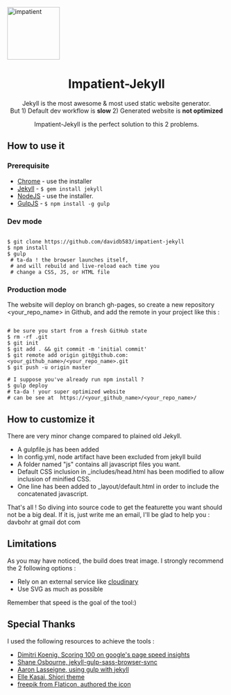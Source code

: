 
<p align="center">

<img align="center" src="http://res.cloudinary.com/toutuncafe/image/upload/c_scale,w_62/v1464290677/going-to-work_xpo4ji.svg"
width="121" alt="impatient">

</p>



<h1 align="center">Impatient-Jekyll</h1>
<div align="center">Jekyll is the most awesome & most used static website generator.</div><div align="center"> But 1) Default dev workflow is <strong>slow</strong> 2) Generated website is <strong>not optimized</strong></div>
<p align="center">Impatient-Jekyll is the perfect solution to this 2 problems.</p>



## How to use it

### Prerequisite


 - [Chrome](https://www.google.com/chrome/) - use the installer
 - [Jekyll](https://jekyllrb.com/) - ```$ gem install jekyll```
 - [NodeJS](https://nodejs.org/en/download/) - use the installer.
 - [GulpJS](http://gulpjs.com/GulpJS) - ```$ npm install -g gulp ```

### Dev mode

```shell

$ git clone https://github.com/davidb583/impatient-jekyll
$ npm install
$ gulp
 # ta-da ! the browser launches itself,
 # and will rebuild and live-reload each time you
 # change a CSS, JS, or HTML file
```

### Production mode

The website will deploy on branch gh-pages, so create a new repository <your_repo_name> in Github, and add the remote in your project like this :


```shell

# be sure you start from a fresh GitHub state
$ rm -rf .git
$ git init
$ git add . && git commit -m 'initial commit'
$ git remote add origin git@github.com:<your_github_name>/<your_repo_name>.git
$ git push -u origin master

# I suppose you've already run npm install ?
$ gulp deploy
# ta-da ! your super optimized website
# can be see at  https://<your_github_name>/<your_repo_name>/
```


## How to customize it

There are very minor change compared to plained old Jekyll.

 - A gulpfile.js has been added
 - In config.yml, node artifact have been excluded from jekyll build
 - A folder named "js" contains all javascript files you want.
 - Default CSS inclusion in _includes/head.html has been modified to allow inclusion of minified CSS.
 - One line has been added to _layout/default.html in order to include the concatenated javascript.



 That's all ! So diving into source code to get the featurette you want should not be a big deal. If it is, just write me an email, I'll be glad to help you : davbohr at gmail dot com

## Limitations

As you may have noticed, the build does treat image. I strongly recommend the 2 following options :
- Rely on an external service like [cloudinary](https://cloudinary.com/)
- Use SVG as much as possible

Remember that speed is the goal of the tool:)

## Special Thanks

I used the following resources to achieve the tools :

 - [Dimitri Koenig, Scoring 100 on google's page speed insights]( https://www.dimitrikoenig.net/scoring-100-on-googles-pagespeed-insights.html)
 - [Shane Osbourne, jekyll-gulp-sass-browser-sync](https://github.com/shakyShane/jekyll-gulp-sass-browser-sync)
 - [Aaron Lasseigne, using gulp with jekyll](http://aaronlasseigne.com/2016/02/03/using-gulp-with-jekyll/)
 - [Elle Kasai, Shiori theme](https://github.com/ellekasai/shiori)
 - [freepik from Flaticon, authored the icon](http://www.flaticon.com/authors/freepik)
